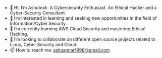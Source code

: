 - 👋 Hi, I’m Ashutosh. A Cybersecurity Enthusiast. An Ethical Hacker and a Cyber-Security Consultant.
- 👀 I’m interested in learning and seeking new opportunities in the field of Information/Cyber Security.
- 🌱 I’m currently learning AWS Cloud Security and mastering Ethical Hacking.
- 💞️ I’m looking to collaborate on different open source projects related to Linux, Cyber Security and Cloud.
- 📫 How to reach me: ashusonar1998@gmail.com

<!---
hack-monk/hack-monk is a ✨ special ✨ repository because its `README.md` (this file) appears on your GitHub profile.
You can click the Preview link to take a look at your changes.
--->
